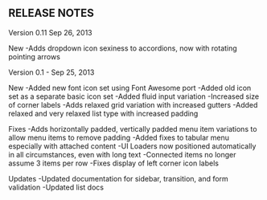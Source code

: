 RELEASE NOTES
--------------

Version 0.11 Sep 26, 2013

New
-Adds dropdown icon sexiness to accordions, now with rotating pointing arrows

Version 0.1 - Sep 25, 2013

New
-Added new font icon set using Font Awesome port
-Added old icon set as a separate basic icon set
-Added fluid input variation
-Increased size of corner labels
-Adds relaxed grid variation with increased gutters
-Added relaxed and very relaxed list type with increased padding

Fixes
-Adds horizontally padded, vertically padded menu item variations to allow menu items to remove padding
-Added fixes to tabular menu especially with attached content
-UI Loaders now positioned automatically in all circumstances, even with long text
-Connected items no longer assume 3 items per row
-Fixes display of left corner icon labels

Updates
-Updated documentation for sidebar, transition, and form validation
-Updated list docs